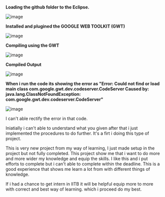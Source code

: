 
**Loading the github folder to the Eclipse.**

![image](https://github.com/kaifshaheemj/circuitjs1/assets/107334941/24456c68-a20b-41bf-abf2-8cf15e0d888b)



**Installed and plugined the GOOGLE WEB TOOLKIT (GWT)**

![image](https://github.com/kaifshaheemj/circuitjs1/assets/107334941/8ce1be20-2818-4e2b-8e2b-583144d3549d)



**Compiling using the GWT**

![image](https://github.com/kaifshaheemj/circuitjs1/assets/107334941/a54a492b-8b0a-432c-9ef3-21d6ccfc658c)



**Compiled Output**

![image](https://github.com/kaifshaheemj/circuitjs1/assets/107334941/73a52481-89a5-4ec8-80ea-1f4ac99d4c36)



**When i run the code its showing the error as "Error: Could not find or load main class com.google.gwt.dev.codeserver.CodeServer
Caused by: java.lang.ClassNotFoundException: com.google.gwt.dev.codeserver.CodeServer"**

![image](https://github.com/kaifshaheemj/circuitjs1/assets/107334941/8ae3455f-34b2-47ad-86b2-cdd3595ed642)


I can't able rectify the error in that code.

Iniatially i can't able to understand what you given after that i just implemented the procedures to do further.
It's a firt i doing this type of project.

This is very new project from my way of learning, I just made setup in the project but not fully completed.
This project show me that i want to do more and more wider my knowledge and equip the skills.
I like this and i put efforts to complete but i can't able to complete within the deadline.
This is a good experience that shows me learn a lot from with different things of knowledge.

If i had a chance to get intern in IITB it will be helpful equip more to more with correct and best way of learning.
which i proceed do my best. 
